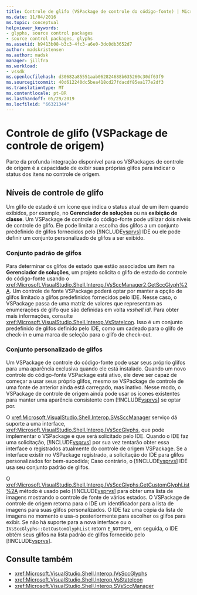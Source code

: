 ```yaml
---
title: Controle de glifo (VSPackage de controle do código-fonte) | Microsoft Docs
ms.date: 11/04/2016
ms.topic: conceptual
helpviewer_keywords:
- glyphs, source control packages
- source control packages, glyphs
ms.assetid: b9413b08-b3c3-4fc3-a6e0-3dc0db3652d7
author: madskristensen
ms.author: madsk
manager: jillfra
ms.workload:
- vssdk
ms.openlocfilehash: d30682a85551aab062824688b635260c30df63f9
ms.sourcegitcommit: 40d612240dc5bea418cd27fdacdf85ea177e2df3
ms.translationtype: MT
ms.contentlocale: pt-BR
ms.lasthandoff: 05/29/2019
ms.locfileid: "66321344"
---
```

# <a name="glyph-control-source-control-vspackage"></a>Controle de glifo (VSPackage de controle de origem)
Parte da profunda integração disponível para os VSPackages de controle de origem é a capacidade de exibir suas próprias glifos para indicar o status dos itens no controle de origem.

## <a name="levels-of-glyph-control"></a>Níveis de controle de glifo
 Um glifo de estado é um ícone que indica o status atual de um item quando exibidos, por exemplo, no **Gerenciador de soluções** ou na **exibição de classe**. Um VSPackage de controle do código-fonte pode utilizar dois níveis de controle de glifo. Ele pode limitar a escolha dos glifos a um conjunto predefinido de glifos fornecidos pelo [!INCLUDE[vsprvs](../../code-quality/includes/vsprvs_md.md)] IDE ou ele pode definir um conjunto personalizado de glifos a ser exibido.

### <a name="default-set-of-glyphs"></a>Conjunto padrão de glifos
 Para determinar os glifos de estado que estão associados um item na **Gerenciador de soluções**, um projeto solicita o glifo de estado do controle do código-fonte usando o <xref:Microsoft.VisualStudio.Shell.Interop.IVsSccManager2.GetSccGlyph%2A>. Um controle de fonte VSPackage poderá optar por manter a opção de glifos limitado a glifos predefinidos fornecidos pelo IDE. Nesse caso, o VSPackage passa de uma matriz de valores que representam as enumerações de glifo que são definidas em volta *vsshell.idl*. Para obter mais informações, consulte <xref:Microsoft.VisualStudio.Shell.Interop.VsStateIcon>. Isso é um conjunto predefinido de glifos definido pelo IDE, como um cadeado para o glifo de check-in e uma marca de seleção para o glifo de check-out.

### <a name="custom-set-of-glyphs"></a>Conjunto personalizado de glifos
 Um VSPackage de controle do código-fonte pode usar seus próprio glifos para uma aparência exclusiva quando ele está instalado. Quando um novo controle do código-fonte VSPackage está ativo, ele deve ser capaz de começar a usar seus próprio glifos, mesmo se VSPackage de controle de uma fonte de anterior ainda está carregado, mas inativo. Nesse modo, o VSPackage de controle de origem ainda pode usar os ícones existentes para manter uma aparência consistente com [!INCLUDE[vsprvs](../../code-quality/includes/vsprvs_md.md)] se optar por.

 O <xref:Microsoft.VisualStudio.Shell.Interop.SVsSccManager> serviço dá suporte a uma interface, <xref:Microsoft.VisualStudio.Shell.Interop.IVsSccGlyphs>, que pode implementar o VSPackage e que será solicitado pelo IDE. Quando o IDE faz uma solicitação, [!INCLUDE[vsprvs](../../code-quality/includes/vsprvs_md.md)] por sua vez tentarão obter essa interface o registrados atualmente do controle de origem VSPackage. Se a interface existir no VSPackage registrado, a solicitação do IDE para glifos personalizados for bem-sucedida; Caso contrário, o [!INCLUDE[vsprvs](../../code-quality/includes/vsprvs_md.md)] IDE usa seu conjunto padrão de glifos.

 O <xref:Microsoft.VisualStudio.Shell.Interop.IVsSccGlyphs.GetCustomGlyphList%2A> método é usado pelo [!INCLUDE[vsprvs](../../code-quality/includes/vsprvs_md.md)] para obter uma lista de imagens mostrando o controle de fonte de vários estados. O VSPackage de controle de origem retorna para o IDE um identificador para a lista de imagens para suas glifos personalizados. O IDE faz uma cópia da lista de imagens no momento e usa-o posteriormente para escolher os glifos para exibir. Se não há suporte para a nova interface ou o `IVsSccGlyphs::GetCustomGlyphList` retorn `E_NOTIMPL`, em seguida, o IDE obtém seus glifos na lista padrão de glifos fornecido pelo [!INCLUDE[vsprvs](../../code-quality/includes/vsprvs_md.md)].

## <a name="see-also"></a>Consulte também
- <xref:Microsoft.VisualStudio.Shell.Interop.IVsSccGlyphs>
- <xref:Microsoft.VisualStudio.Shell.Interop.VsStateIcon>
- <xref:Microsoft.VisualStudio.Shell.Interop.SVsSccManager>